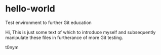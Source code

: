 # hello-world
Test environment to further Git education


Hi, 
This is just some text of which to introduce myself and subsequently manipulate these files
in furtherance of more Git testing. 

t0nym
